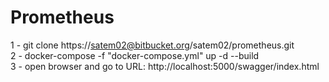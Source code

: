 # Prometheus

1 - git clone https://satem02@bitbucket.org/satem02/prometheus.git   
2 - docker-compose -f "docker-compose.yml" up -d --build   
3 - open browser and go to URL: http://localhost:5000/swagger/index.html